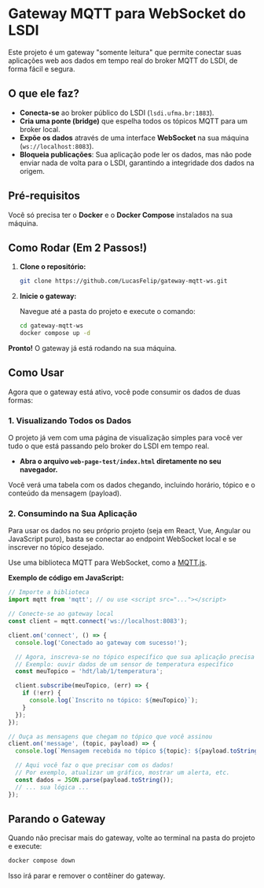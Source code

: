 # Gateway MQTT para WebSocket do LSDI

Este projeto é um gateway "somente leitura" que permite conectar suas aplicações web aos dados em tempo real do broker MQTT do LSDI, de forma fácil e segura.

## O que ele faz?

- **Conecta-se** ao broker público do LSDI (`lsdi.ufma.br:1883`).
- **Cria uma ponte (bridge)** que espelha todos os tópicos MQTT para um broker local.
- **Expõe os dados** através de uma interface **WebSocket** na sua máquina (`ws://localhost:8083`).
- **Bloqueia publicações**: Sua aplicação pode ler os dados, mas não pode enviar nada de volta para o LSDI, garantindo a integridade dos dados na origem.

## Pré-requisitos

Você só precisa ter o **Docker** e o **Docker Compose** instalados na sua máquina.

## Como Rodar (Em 2 Passos!)

1.  **Clone o repositório:**

    ```bash
    git clone https://github.com/LucasFelip/gateway-mqtt-ws.git
    ```

2.  **Inicie o gateway:**

    Navegue até a pasta do projeto e execute o comando:

    ```bash
    cd gateway-mqtt-ws
    docker compose up -d
    ```

**Pronto!** O gateway já está rodando na sua máquina.

## Como Usar

Agora que o gateway está ativo, você pode consumir os dados de duas formas:

### 1. Visualizando Todos os Dados

O projeto já vem com uma página de visualização simples para você ver tudo o que está passando pelo broker do LSDI em tempo real.

- **Abra o arquivo `web-page-test/index.html` diretamente no seu navegador.**

Você verá uma tabela com os dados chegando, incluindo horário, tópico e o conteúdo da mensagem (payload).

### 2. Consumindo na Sua Aplicação

Para usar os dados no seu próprio projeto (seja em React, Vue, Angular ou JavaScript puro), basta se conectar ao endpoint WebSocket local e se inscrever no tópico desejado.

Use uma biblioteca MQTT para WebSocket, como a [MQTT.js](https://github.com/mqttjs/MQTT.js).

**Exemplo de código em JavaScript:**

```javascript
// Importe a biblioteca
import mqtt from 'mqtt'; // ou use <script src="..."></script>

// Conecte-se ao gateway local
const client = mqtt.connect('ws://localhost:8083');

client.on('connect', () => {
  console.log('Conectado ao gateway com sucesso!');

  // Agora, inscreva-se no tópico específico que sua aplicação precisa
  // Exemplo: ouvir dados de um sensor de temperatura específico
  const meuTopico = 'hdt/lab/1/temperatura';

  client.subscribe(meuTopico, (err) => {
    if (!err) {
      console.log(`Inscrito no tópico: ${meuTopico}`);
    }
  });
});

// Ouça as mensagens que chegam no tópico que você assinou
client.on('message', (topic, payload) => {
  console.log(`Mensagem recebida no tópico ${topic}: ${payload.toString()}`);

  // Aqui você faz o que precisar com os dados!
  // Por exemplo, atualizar um gráfico, mostrar um alerta, etc.
  const dados = JSON.parse(payload.toString());
  // ... sua lógica ...
});
```

## Parando o Gateway

Quando não precisar mais do gateway, volte ao terminal na pasta do projeto e execute:

```bash
docker compose down
```

Isso irá parar e remover o contêiner do gateway.


